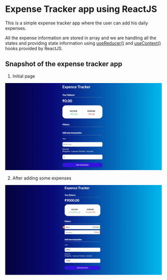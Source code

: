 # Expense Tracker app using ReactJS

This is a simple expense tracker app where the user can add his daily expenses. 

All the expense information are stored in array and we are handling all the states and providing state information using [useReducer()](https://reactjs.org/docs/hooks-reference.html#usereducer) and [useContext()](https://reactjs.org/docs/hooks-reference.html#usecontext) hooks provided by ReactJS.

## Snapshot of the expense tracker app

1. Initial page

![Initial_page](images/Initial.webp)


2. After adding some expenses

![Expenses](images/Expenses.webp)

